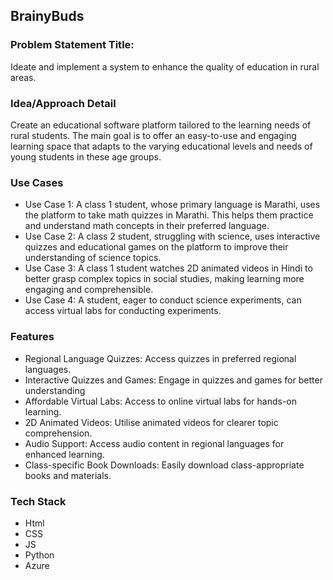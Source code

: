 <h2>BrainyBuds</h2> 

<h3>Problem Statement Title: 
</h3>
<p>Ideate and implement a system to enhance the quality of education in rural areas.</p>

<h3>Idea/Approach Detail</h3>
<p>Create an educational software platform tailored to the learning needs of rural students. The main goal is to offer an easy-to-use and engaging learning space that adapts to the varying educational levels and needs of young students in these age groups.
</p>

<h3> Use Cases </h3>
<ul>
  <li>Use Case 1: A class 1 student, whose primary language is Marathi, uses the platform to take math quizzes in Marathi. This helps them practice and understand math concepts in their preferred language.
</li>
  <li>Use Case 2: A class 2 student, struggling with science, uses interactive quizzes and educational games on the platform to improve their understanding of science topics.
</li>
  <li>Use Case 3: A class 1 student watches 2D animated videos in Hindi to better grasp complex topics in social studies, making learning more engaging and comprehensible.
</li>
  <li>Use Case 4: A student, eager to conduct science experiments, can access virtual labs for conducting experiments.
</li>
</ul>

<h3>Features</h3>
<ul>
  <li>Regional Language Quizzes: Access quizzes in preferred regional languages.
</li>
  <li>Interactive Quizzes and Games: Engage in quizzes and games for better understanding</li>
  <li>Affordable Virtual Labs: Access to online virtual labs for hands-on learning.
</li>
  <li>2D Animated Videos: Utilise animated videos for clearer topic comprehension.
</li>
  <li>Audio Support: Access audio content in regional languages for enhanced learning.
</li>
  <li>Class-specific Book Downloads: Easily download class-appropriate books and materials.
</li>
</ul>

<h3>Tech Stack</h3>
<ul>
  <li>Html</li>
   <li>CSS</li>
   <li>JS</li>
   <li>Python</li>
   <li>Azure</li>
</ul>
